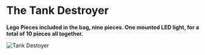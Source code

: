 # The Tank Destroyer

**Lego Pieces included in the bag, nine pieces.  One mounted LED light, for a total of 10 pieces all together.**


![Tank Destoyer](https://upload.wikimedia.org/wikipedia/commons/thumb/f/f9/Jagdpanther2.jpg/220px-Jagdpanther2.jpg)
